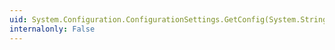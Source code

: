```yaml
---
uid: System.Configuration.ConfigurationSettings.GetConfig(System.String)
internalonly: False
---
```

